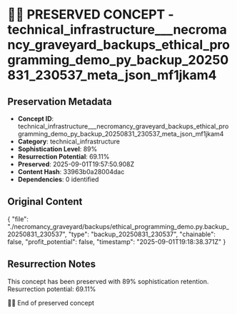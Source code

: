 # 🏴‍☠️ PRESERVED CONCEPT - technical_infrastructure___necromancy_graveyard_backups_ethical_programming_demo_py_backup_20250831_230537_meta_json_mf1jkam4

## Preservation Metadata
- **Concept ID**: technical_infrastructure___necromancy_graveyard_backups_ethical_programming_demo_py_backup_20250831_230537_meta_json_mf1jkam4
- **Category**: technical_infrastructure
- **Sophistication Level**: 89%
- **Resurrection Potential**: 69.11%
- **Preserved**: 2025-09-01T19:57:50.908Z
- **Content Hash**: 33963b0a28004dac
- **Dependencies**: 0 identified

## Original Content

{
  "file": "./necromancy_graveyard/backups/ethical_programming_demo.py.backup_20250831_230537",
  "type": "backup_20250831_230537",
  "chainable": false,
  "profit_potential": false,
  "timestamp": "2025-09-01T19:18:38.371Z"
}

## Resurrection Notes
This concept has been preserved with 89% sophistication retention.
Resurrection potential: 69.11%

🏴‍☠️ End of preserved concept